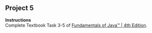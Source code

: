 ## Project 5
**Instructions**<br>
Complete Textbook Task 3-5 of [Fundamentals of Java™ | 4th Edition](https://www.cengage.com/c/fundamentals-of-java-ap-computer-science-essentials-4e-lambert/9780538744928PF/).